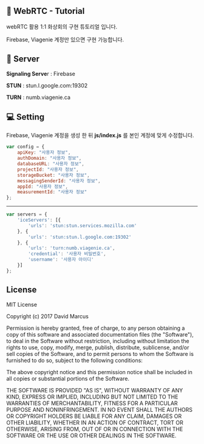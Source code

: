 ## 📡 WebRTC - Tutorial

webRTC 활용 1:1 화상회의 구현 튜토리얼 입니다.

Firebase, Viagenie 계정만 있으면 구현 가능합니다.

## 🔨 Server

**Signaling Serve**r : Firebase

**STUN** : stun.l.google.com:19302

**TURN** : numb.viagenie.ca

## 💻 Setting

Firebase, Viagenie 계정을 생성 한 뒤 **js/index.js** 를 본인 계정에 맞게 수정합니다.

```javascript
var config = {
    apiKey: "사용자 정보",
    authDomain: "사용자 정보",
    databaseURL: "사용자 정보",
    projectId: "사용자 정보",
    storageBucket: "사용자 정보",
    messagingSenderId: "사용자 정보",
    appId: "사용자 정보",
    measurementId: "사용자 정보"
};
```

---

```javascript
var servers = {
    'iceServers': [{
        'urls': 'stun:stun.services.mozilla.com'
    }, {
        'urls': 'stun:stun.l.google.com:19302'
    }, {
        'urls': 'turn:numb.viagenie.ca',
        'credential': '사용자 비밀번호',
        'username': '사용자 아이디'
    }]
};
```

## License

MIT License

Copyright (c) 2017 David Marcus

Permission is hereby granted, free of charge, to any person obtaining a copy of this software and associated documentation files (the "Software"), to deal in the Software without restriction, including without limitation the rights to use, copy, modify, merge, publish, distribute, sublicense, and/or sell copies of the Software, and to permit persons to whom the Software is furnished to do so, subject to the following conditions:

The above copyright notice and this permission notice shall be included in all copies or substantial portions of the Software.

THE SOFTWARE IS PROVIDED "AS IS", WITHOUT WARRANTY OF ANY KIND, EXPRESS OR IMPLIED, INCLUDING BUT NOT LIMITED TO THE WARRANTIES OF MERCHANTABILITY, FITNESS FOR A PARTICULAR PURPOSE AND NONINFRINGEMENT. IN NO EVENT SHALL THE AUTHORS OR COPYRIGHT HOLDERS BE LIABLE FOR ANY CLAIM, DAMAGES OR OTHER LIABILITY, WHETHER IN AN ACTION OF CONTRACT, TORT OR OTHERWISE, ARISING FROM, OUT OF OR IN CONNECTION WITH THE SOFTWARE OR THE USE OR OTHER DEALINGS IN THE SOFTWARE.